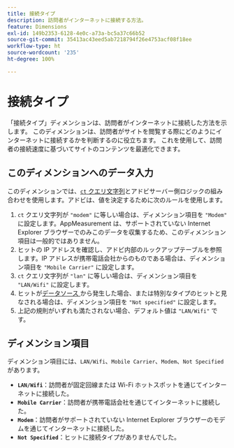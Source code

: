 ```yaml
---
title: 接続タイプ
description: 訪問者がインターネットに接続する方法。
feature: Dimensions
exl-id: 149b2353-6128-4e0c-a73a-bc5a37c66b52
source-git-commit: 35413ac43eed5ab7218794f26e4753acf08f18ee
workflow-type: ht
source-wordcount: '235'
ht-degree: 100%

---
```


# 接続タイプ

「接続タイプ」ディメンションは、訪問者がインターネットに接続した方法を示します。 このディメンションは、訪問者がサイトを閲覧する際にどのようにインターネットに接続するかを判断するのに役立ちます。 これを使用して、訪問者の接続速度に基づいてサイトのコンテンツを最適化できます。

## このディメンションへのデータ入力

このディメンションでは、[`ct` クエリ文字列](/help/implement/validate/query-parameters.md)とアドビサーバー側ロジックの組み合わせを使用します。アドビは、値を決定するために次のルールを使用します。

1. `ct` クエリ文字列が `"modem"` に等しい場合は、ディメンション項目を `"Modem"` に設定します。AppMeasurement は、サポートされていない Internet Explorer ブラウザーでのみこのデータを収集するため、このディメンション項目は一般的ではありません。
1. ヒットの IP アドレスを確認し、アドビ内部のルックアップテーブルを参照します。IP アドレスが携帯電話会社からのものである場合は、ディメンション項目を `"Mobile Carrier"` に設定します。
1. `ct` クエリ文字列が `"lan"` に等しい場合は、ディメンション項目を `"LAN/Wifi"` に設定します。
1. ヒットが[データソース ](/help/import/c-data-sources/datasrc-home.md)から発生した場合、または特別なタイプのヒットと見なされる場合は、ディメンション項目を `"Not specified"` に設定します。
1. 上記の規則がいずれも満たされない場合、デフォルト値は `"LAN/Wifi"` です。

## ディメンション項目

ディメンション項目には、`LAN/Wifi`、`Mobile Carrier`、`Modem`、`Not Specified` があります。

* **`LAN/Wifi`**：訪問者が固定回線または Wi-Fi ホットスポットを通じてインターネットに接続した。
* **`Mobile Carrier`**：訪問者が携帯電話会社を通じてインターネットに接続した。
* **`Modem`**：訪問者がサポートされていない Internet Explorer ブラウザーのモデムを通じてインターネットに接続した。
* **`Not Specified`**：ヒットに接続タイプがありませんでした。
